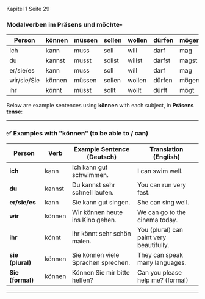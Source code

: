 Kapitel 1 Seite 29
### Modalverben im Präsens und **möchte-**

| Person       | können | müssen | sollen | wollen | dürfen | mögen | möchte |
|--------------|--------|--------|--------|--------|--------|--------|---------|
| ich          | kann   | muss   | soll   | will   | darf   | mag    | möchte  |
| du           | kannst | musst  | sollst | willst | darfst | magst  | möchtest|
| er/sie/es    | kann   | muss   | soll   | will   | darf   | mag    | möchte  |
| wir/sie/Sie  | können | müssen | sollen | wollen | dürfen | mögen  | möchten |
| ihr          | könnt  | müsst  | sollt  | wollt  | dürft  | mögt   | möchtet |

Below are example sentences using **können** with each subject, in **Präsens tense**:

---

### ✅ **Examples with "können" (to be able to / can)**

| **Person**       | **Verb** | **Example Sentence (Deutsch)**      | **Translation (English)**                |
| ---------------- | -------- | ----------------------------------- | ---------------------------------------- |
| **ich**          | kann     | Ich kann gut schwimmen.             | I can swim well.                         |
| **du**           | kannst   | Du kannst sehr schnell laufen.      | You can run very fast.                   |
| **er/sie/es**    | kann     | Sie kann gut singen.                | She can sing well.                       |
| **wir**          | können   | Wir können heute ins Kino gehen.    | We can go to the cinema today.           |
| **ihr**          | könnt    | Ihr könnt sehr schön malen.         | You (plural) can paint very beautifully. |
| **sie (plural)** | können   | Sie können viele Sprachen sprechen. | They can speak many languages.           |
| **Sie (formal)** | können   | Können Sie mir bitte helfen?        | Can you please help me? (formal)         |

---